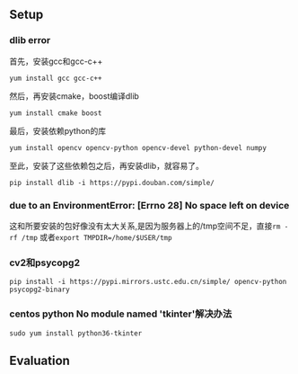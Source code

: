 ## Setup
### dlib error
首先，安装gcc和gcc-c++
```
yum install gcc gcc-c++
```
然后，再安装cmake，boost编译dlib
```
yum install cmake boost
```
最后，安装依赖python的库
```
yum install opencv opencv-python opencv-devel python-devel numpy
```
至此，安装了这些依赖包之后，再安装dlib，就容易了。
```
pip install dlib -i https://pypi.douban.com/simple/
```

### due to an EnvironmentError: [Errno 28] No space left on device
这和所要安装的包好像没有太大关系,是因为服务器上的/tmp空间不足，直接`rm -rf /tmp`
或者`export TMPDIR=/home/$USER/tmp`

### cv2和psycopg2
`pip install -i https://pypi.mirrors.ustc.edu.cn/simple/ opencv-python psycopg2-binary`

### centos python No module named 'tkinter'解决办法
`sudo yum install python36-tkinter`

## Evaluation

